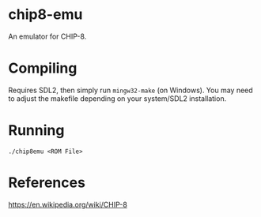 # chip8-emu
An emulator for CHIP-8. 

# Compiling
Requires SDL2, then simply run `mingw32-make` (on Windows). You may need to adjust the makefile depending on your system/SDL2 installation.

# Running
```
./chip8emu <ROM File>
```

# References
https://en.wikipedia.org/wiki/CHIP-8
